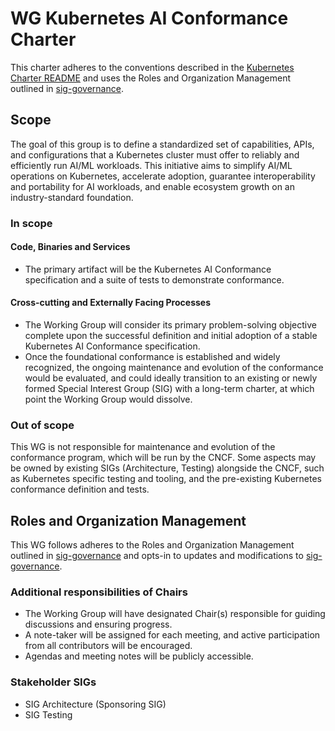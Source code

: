# WG Kubernetes AI Conformance Charter

This charter adheres to the conventions described in the [Kubernetes Charter README] and uses
the Roles and Organization Management outlined in [sig-governance].

## Scope

The goal of this group is to define a standardized set of capabilities, APIs, and configurations that a Kubernetes cluster must offer to reliably and efficiently run AI/ML workloads. This initiative aims to simplify AI/ML operations on Kubernetes, accelerate adoption, guarantee interoperability and portability for AI workloads, and enable ecosystem growth on an industry-standard foundation.

### In scope

#### Code, Binaries and Services

- The primary artifact will be the Kubernetes AI Conformance specification and a suite of tests to demonstrate conformance.

#### Cross-cutting and Externally Facing Processes

- The Working Group will consider its primary problem-solving objective complete upon the successful definition and initial adoption of a stable Kubernetes AI Conformance specification.
- Once the foundational conformance is established and widely recognized, the ongoing maintenance and evolution of the conformance would be evaluated, and could ideally transition to an existing or newly formed Special Interest Group (SIG) with a long-term charter, at which point the Working Group would dissolve.

### Out of scope

This WG is not responsible for maintenance and evolution of the conformance program, which will be run by the CNCF. Some aspects may be owned by existing SIGs (Architecture, Testing) alongside the CNCF, such as Kubernetes specific testing and tooling, and the pre-existing Kubernetes conformance definition and tests.

## Roles and Organization Management

This WG follows adheres to the Roles and Organization Management outlined in [sig-governance]
and opts-in to updates and modifications to [sig-governance].

### Additional responsibilities of Chairs

- The Working Group will have designated Chair(s) responsible for guiding discussions and ensuring progress.
- A note-taker will be assigned for each meeting, and active participation from all contributors will be encouraged.
- Agendas and meeting notes will be publicly accessible.

### Stakeholder SIGs

- SIG Architecture (Sponsoring SIG)
- SIG Testing


[sig-governance]: https://github.com/kubernetes/community/blob/master/committee-steering/governance/sig-governance.md
[Kubernetes Charter README]: https://github.com/kubernetes/community/blob/master/committee-steering/governance/README.md
